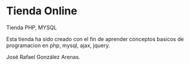 # Tienda Online
Tienda PHP, MYSQL

Esta tienda ha sido creado con el fin de aprender conceptos basicos de programacion en php, mysql, ajax, jquery.

José Rafael González Arenas.
